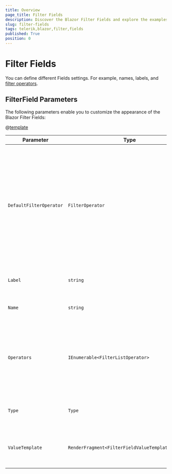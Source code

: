 ```yaml
---
title: Overview
page_title: Filter Fields
description: Discover the Blazor Filter Fields and explore the examples.
slug: filter-fields
tags: telerik,blazor,filter,fields
published: True
position: 0
---
```


# Filter Fields
You can define different Fields settings. For example, names, labels, and [filter operators](slug:filter-operators).

## FilterField Parameters

The following parameters enable you to customize the appearance of the Blazor Filter Fields:

@[template](/_contentTemplates/common/parameters-table-styles.md#table-layout)

| Parameter | Type | Description |
| ----------- | ----------- | ----------- |
| `DefaultFilterOperator` | `FilterOperator` | Sets the default filter operator for the Field. Accepts a member of the `FilterOperator` enum. The selected operator must be applicable for the specific data type. Check the supported options in the [Filter Operators](slug:common-features-filter-operators) article.
| `Label` | `string` | Specifies the string displayed for the given field. |
| `Name` | `string` | Specifies the field to be used when filtering. |
| `Operators` | `IEnumerable<FilterListOperator>` | Specifies the [available filter operators](slug:filter-operators#supported-fields-operators). If not defined, the component will use a default list of available operators based on the field type. |
| `Type` | `Type` | Specifies the field type. This will determine the filter value editor. |
| `ValueTemplate` | `RenderFragment<FilterFieldValueTemplateContext>` | Use to override the default rendering of the filter field value. |